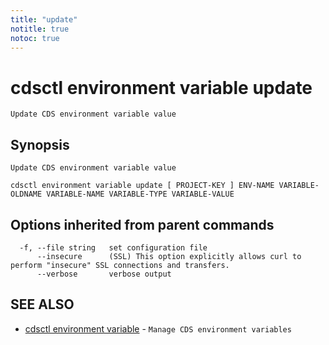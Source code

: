 ```yaml
---
title: "update"
notitle: true
notoc: true
---
```

# cdsctl environment variable update

`Update CDS environment variable value`

## Synopsis

`Update CDS environment variable value`

```
cdsctl environment variable update [ PROJECT-KEY ] ENV-NAME VARIABLE-OLDNAME VARIABLE-NAME VARIABLE-TYPE VARIABLE-VALUE
```

## Options inherited from parent commands

```
  -f, --file string   set configuration file
      --insecure      (SSL) This option explicitly allows curl to perform "insecure" SSL connections and transfers.
      --verbose       verbose output
```

## SEE ALSO

* [cdsctl environment variable](/docs/components/cdsctl/environment/variable/)	 - `Manage CDS environment variables`

